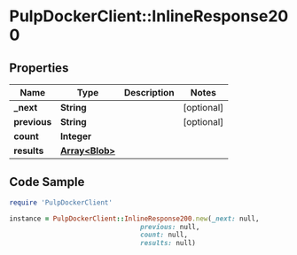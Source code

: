 # PulpDockerClient::InlineResponse200

## Properties

Name | Type | Description | Notes
------------ | ------------- | ------------- | -------------
**_next** | **String** |  | [optional] 
**previous** | **String** |  | [optional] 
**count** | **Integer** |  | 
**results** | [**Array&lt;Blob&gt;**](Blob.md) |  | 

## Code Sample

```ruby
require 'PulpDockerClient'

instance = PulpDockerClient::InlineResponse200.new(_next: null,
                                 previous: null,
                                 count: null,
                                 results: null)
```


